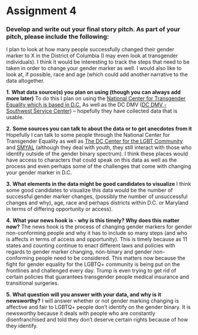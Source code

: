 # Assignment 4 #

### Develop and write out your final story pitch. As part of your pitch, please include the following: ###

I plan to look at how many people successfully changed their gender marker to X in the District of Columbia (I may even look at transgender individuals). I think it would be interesting to track the steps that need to be taken in order to change your gender marker as well. I would also like to look at, if possible, race and age (which could add another narrative to the data altogether. 

**1.**	**What data source(s) you plan on using (though you can always add more later)**
To do this I plan on using the [National Center for Transgender Equality which is based in D.C.](https://transequality.org/documents/state/district-columbia) As well as the DC DMV ([DC DMV - Southwest Service Center](https://dmv.dc.gov/node/1099172)) – hopefully they have collected data that is usable. 

**2.**	**Some sources you can talk to about the data or to get anecdotes from it**
Hopefully I can talk to some people through the National Center for Transgender Equality as well as [The DC Center for the LGBT Community](http://thedccenter.org) and [SMYAL](https://smyal.org) (although they deal with youth, they still interact with those who identify outside of the gender binary spectrum). I think these places would have access to characters that could speak on this data as well as the process and even perhaps some of the challenges that come with changing your gender marker in D.C. 

**3.**	**What elements in the data might be good candidates to visualize**
I think some good candidates to visualize this data would be the number of successful gender marker changes, (possibly the number of unsuccessful changes and why), age, race and perhaps districts within D.C. or Maryland in terms of differing opportunity or access). 

**4.**	**What your news hook is - why is this timely? Why does this matter now?**
The news hook is the process of changing gender markers for gender non-conforming people and why it has to include so many steps (and who is affects in terms of access and opportunity). This is timely because as 11 states and counting continue to enact different laws and policies with regards to gender marker changing, non-binary and gender non-conforming people need to be considered. This matters now because the fight for gender equality for the LGBTQ+ community is being put on the frontlines and challenged every day. Trump is even trying to get rid of certain policies that guarantees transgender people medical insurance and transitional surgeries.

**5.**	**What question will you answer with your data, and why is it newsworthy?**
I will answer whether or not gender marking changing is affective and fair to LGBTQ+ people don’t identify on the gender binary. It is newsworthy because it deals with people who are constantly disenfranchised and told they don’t deserve certain rights because of how they identify.


